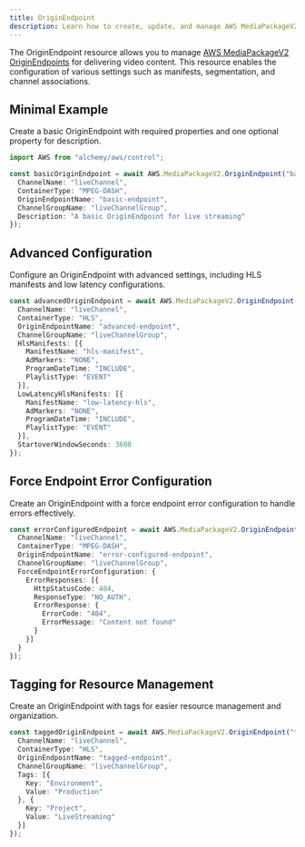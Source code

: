```yaml
---
title: OriginEndpoint
description: Learn how to create, update, and manage AWS MediaPackageV2 OriginEndpoints using Alchemy Cloud Control.
---
```



The OriginEndpoint resource allows you to manage [AWS MediaPackageV2 OriginEndpoints](https://docs.aws.amazon.com/mediapackagev2/latest/userguide/) for delivering video content. This resource enables the configuration of various settings such as manifests, segmentation, and channel associations.

## Minimal Example

Create a basic OriginEndpoint with required properties and one optional property for description.

```ts
import AWS from "alchemy/aws/control";

const basicOriginEndpoint = await AWS.MediaPackageV2.OriginEndpoint("basicEndpoint", {
  ChannelName: "liveChannel",
  ContainerType: "MPEG-DASH",
  OriginEndpointName: "basic-endpoint",
  ChannelGroupName: "liveChannelGroup",
  Description: "A basic OriginEndpoint for live streaming"
});
```

## Advanced Configuration

Configure an OriginEndpoint with advanced settings, including HLS manifests and low latency configurations.

```ts
const advancedOriginEndpoint = await AWS.MediaPackageV2.OriginEndpoint("advancedEndpoint", {
  ChannelName: "liveChannel",
  ContainerType: "HLS",
  OriginEndpointName: "advanced-endpoint",
  ChannelGroupName: "liveChannelGroup",
  HlsManifests: [{
    ManifestName: "hls-manifest",
    AdMarkers: "NONE",
    ProgramDateTime: "INCLUDE",
    PlaylistType: "EVENT"
  }],
  LowLatencyHlsManifests: [{
    ManifestName: "low-latency-hls",
    AdMarkers: "NONE",
    ProgramDateTime: "INCLUDE",
    PlaylistType: "EVENT"
  }],
  StartoverWindowSeconds: 3600
});
```

## Force Endpoint Error Configuration

Create an OriginEndpoint with a force endpoint error configuration to handle errors effectively.

```ts
const errorConfiguredEndpoint = await AWS.MediaPackageV2.OriginEndpoint("errorConfiguredEndpoint", {
  ChannelName: "liveChannel",
  ContainerType: "MPEG-DASH",
  OriginEndpointName: "error-configured-endpoint",
  ChannelGroupName: "liveChannelGroup",
  ForceEndpointErrorConfiguration: {
    ErrorResponses: [{
      HttpStatusCode: 404,
      ResponseType: "NO_AUTH",
      ErrorResponse: {
        ErrorCode: "404",
        ErrorMessage: "Content not found"
      }
    }]
  }
});
```

## Tagging for Resource Management

Create an OriginEndpoint with tags for easier resource management and organization.

```ts
const taggedOriginEndpoint = await AWS.MediaPackageV2.OriginEndpoint("taggedEndpoint", {
  ChannelName: "liveChannel",
  ContainerType: "HLS",
  OriginEndpointName: "tagged-endpoint",
  ChannelGroupName: "liveChannelGroup",
  Tags: [{
    Key: "Environment",
    Value: "Production"
  }, {
    Key: "Project",
    Value: "LiveStreaming"
  }]
});
```
